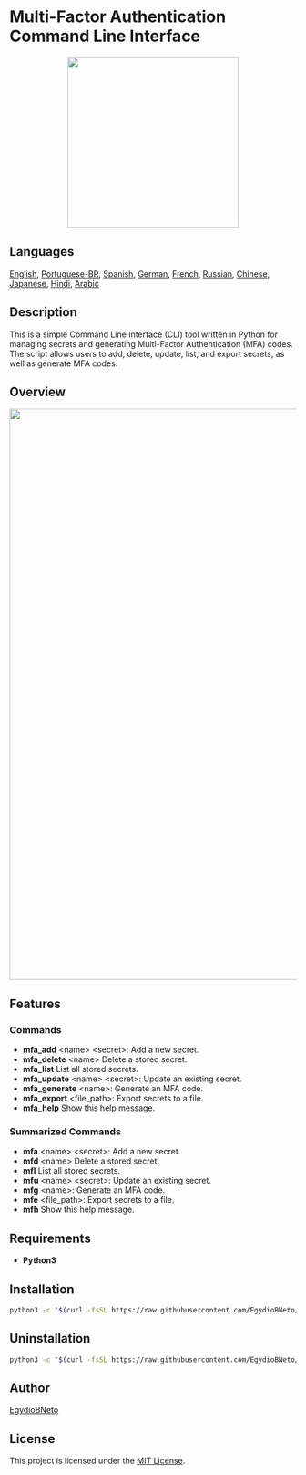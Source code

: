 # Multi-Factor Authentication Command Line Interface

<div align="center">
<img src="https://github.com/EgydioBNeto/mfa-cli/assets/84047984/714533aa-22a2-4127-8d40-363e59a573fa" width="300px"/>
</div>

## Languages

[English](https://github.com/EgydioBNeto/mfa-cli/blob/main/README.md), [Portuguese-BR](https://github.com/EgydioBNeto/mfa-cli/blob/main/languages/pt-br/README.md), [Spanish](https://github.com/EgydioBNeto/mfa-cli/blob/main/languages/es/README.md), [German](https://github.com/EgydioBNeto/mfa-cli/blob/main/languages/de/README.md), [French](https://github.com/EgydioBNeto/mfa-cli/blob/main/languages/fr/README.md), [Russian](https://github.com/EgydioBNeto/mfa-cli/blob/main/languages/ru/README.md), [Chinese](https://github.com/EgydioBNeto/mfa-cli/blob/main/languages/zh/README.md), [Japanese](https://github.com/EgydioBNeto/mfa-cli/blob/main/languages/ja/README.md), [Hindi](https://github.com/EgydioBNeto/mfa-cli/blob/main/languages/hi/README.md), [Arabic](https://github.com/EgydioBNeto/mfa-cli/blob/main/languages/ar/README.md)

## Description

This is a simple Command Line Interface (CLI) tool written in Python for managing secrets and generating Multi-Factor Authentication (MFA) codes. The script allows users to add, delete, update, list, and export secrets, as well as generate MFA codes.

## Overview

<div align="center">
<img src="https://github.com/EgydioBNeto/mfa-cli/assets/84047984/4fe8c766-8e76-4183-a80c-9ac143cbc18f" width="1000px"/>
</div>

## Features

### Commands

- **mfa_add** &lt;name&gt; &lt;secret&gt;: Add a new secret.
- **mfa_delete** &lt;name&gt; Delete a stored secret.
- **mfa_list** List all stored secrets.
- **mfa_update** &lt;name&gt; &lt;secret&gt;: Update an existing secret.
- **mfa_generate** &lt;name&gt;: Generate an MFA code.
- **mfa_export** &lt;file_path&gt;: Export secrets to a file.
- **mfa_help** Show this help message.

### Summarized Commands

- **mfa** &lt;name&gt; &lt;secret&gt;: Add a new secret.
- **mfd** &lt;name&gt; Delete a stored secret.
- **mfl** List all stored secrets.
- **mfu** &lt;name&gt; &lt;secret&gt;: Update an existing secret.
- **mfg** &lt;name&gt;: Generate an MFA code.
- **mfe** &lt;file_path&gt;: Export secrets to a file.
- **mfh** Show this help message.

## Requirements

- **Python3**

## Installation

```bash
python3 -c "$(curl -fsSL https://raw.githubusercontent.com/EgydioBNeto/mfa-cli/main/install.py)"
```

## Uninstallation

```bash
python3 -c "$(curl -fsSL https://raw.githubusercontent.com/EgydioBNeto/mfa-cli/main/uninstall.py)"
```

## Author

[EgydioBNeto](https://github.com/EgydioBNeto)

## License

This project is licensed under the [MIT License](https://github.com/EgydioBNeto/mfa-cli/blob/main/LICENSE).
